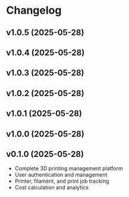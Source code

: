 # Changelog

## v1.0.5 (2025-05-28)

## v1.0.4 (2025-05-28)

## v1.0.3 (2025-05-28)

## v1.0.2 (2025-05-28)

## v1.0.1 (2025-05-28)

## v1.0.0 (2025-05-28)

## v0.1.0 (2025-05-28)

- Complete 3D printing management platform
- User authentication and management
- Printer, filament, and print job tracking
- Cost calculation and analytics

